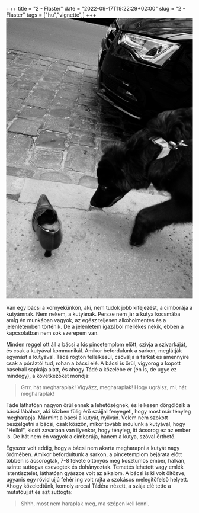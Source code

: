 +++
title = "2 - Flaster"
date = "2022-09-17T19:22:29+02:00"
slug = "2 - Flaster"
tags = ["hu","vignette",]
+++
![black dog biting at shoe on street](FONO2633.jpg)


Van egy bácsi a környékünkön, aki, nem tudok jobb kifejezést, a cimborája a kutyámnak. Nem nekem, a kutyának. Persze nem jár a kutya kocsmába amíg én munkában vagyok, az egész teljesen alkoholmentes és a jelenlétemben történik. De a jelenlétem igazából mellékes nekik, ebben a kapcsolatban nem sok szerepem van.

Minden reggel ott áll a bácsi a kis pincetemplom előtt, szívja a szivarkáját, és csak a kutyával kommunikál.
Amikor befordulunk a sarkon, meglátják egymást a kutyával. Tádé rögtön fellelkesül, csóválja a farkát és amennyire csak a póráztól tud, rohan a bácsi elé. A bácsi is örül, vigyorog a kopott baseball sapkája alatt, és ahogy Tádé a közelébe ér (én is, de ugye ez mindegy), a következőket mondja:

> Grrr, hát megharaplak! Vigyázz, megharaplak! Hogy ugrálsz, mi, hát megharaplak!

Tádé láthatóan nagyon örül ennek a lehetőségnek, és lelkesen dörgölőzik a bácsi lábához, aki közben fülig érő szájjal fenyegeti, hogy most már tényleg megharapja. Mármint a bácsi a kutyát, nyilván.
Velem nem szokott beszélgetni a bácsi, csak köszön, mikor tovább indulunk a kutyával, hogy "Helló!", kicsit zavarban van ilyenkor, hogy tényleg, itt ácsorog ez az ember is. De hát nem én vagyok a cimborája, hanem a kutya, szóval érthető.

Egyszer volt eddig, hogy a bácsi nem akarta megharapni a kutyát nagy örömében. Amikor befordultunk a sarkon, a pincetemplom bejárata előtt többen is ácsorogtak, 7-8 fekete öltönyös meg kosztümös ember, halkan, szinte suttogva csevegtek és dohányoztak. Temetés lehetett vagy emlék istentisztelet, láthatóan gyászos volt az alkalom.
A bácsi is ki volt öltözve, ugyanis egy rövid ujjú fehér ing volt rajta a szokásos melegítőfelső helyett. Ahogy közeledtünk, komoly arccal Tádéra nézett, a szája elé tette a mutatóujját és azt suttogta:

> Shhh, most nem haraplak meg, ma szépen kell lenni.
